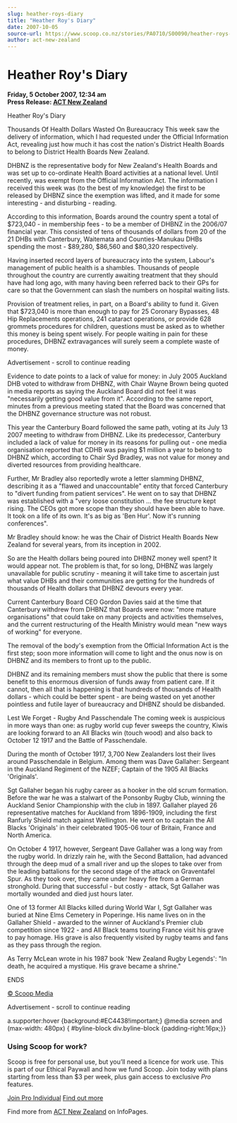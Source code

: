 ```yaml
---
slug: heather-roys-diary
title: "Heather Roy's Diary"
date: 2007-10-05
source-url: https://www.scoop.co.nz/stories/PA0710/S00090/heather-roys-diary.htm
author: act-new-zealand
---
```

Heather Roy's Diary
===================

**Friday, 5 October 2007, 12:34 am**  
**Press Release: [ACT New Zealand](https://info.scoop.co.nz/ACT_New_Zealand)**

Heather Roy's Diary

Thousands Of Health Dollars Wasted On Bureaucracy This week saw the delivery of information, which I had requested under the Official Information Act, revealing just how much it has cost the nation's District Health Boards to belong to District Health Boards New Zealand.

DHBNZ is the representative body for New Zealand's Health Boards and was set up to co-ordinate Health Board activities at a national level. Until recently, was exempt from the Official Information Act. The information I received this week was (to the best of my knowledge) the first to be released by DHBNZ since the exemption was lifted, and it made for some interesting - and disturbing - reading.

According to this information, Boards around the country spent a total of $723,040 - in membership fees - to be a member of DHBNZ in the 2006/07 financial year. This consisted of tens of thousands of dollars from 20 of the 21 DHBs with Canterbury, Waitemata and Counties-Manukau DHBs spending the most - $89,280, $86,560 and $80,320 respectively.

Having inserted record layers of bureaucracy into the system, Labour's management of public health is a shambles. Thousands of people throughout the country are currently awaiting treatment that they should have had long ago, with many having been referred back to their GPs for care so that the Government can slash the numbers on hospital waiting lists.

Provision of treatment relies, in part, on a Board's ability to fund it. Given that $723,040 is more than enough to pay for 25 Coronary Bypasses, 48 Hip Replacements operations, 241 cataract operations, or provide 628 grommets procedures for children, questions must be asked as to whether this money is being spent wisely. For people waiting in pain for these procedures, DHBNZ extravagances will surely seem a complete waste of money.

Advertisement - scroll to continue reading





Evidence to date points to a lack of value for money: in July 2005 Auckland DHB voted to withdraw from DHBNZ, with Chair Wayne Brown being quoted in media reports as saying the Auckland Board did not feel it was "necessarily getting good value from it". According to the same report, minutes from a previous meeting stated that the Board was concerned that the DHBNZ governance structure was not robust.

This year the Canterbury Board followed the same path, voting at its July 13 2007 meeting to withdraw from DHBNZ. Like its predecessor, Canterbury included a lack of value for money in its reasons for pulling out - one media organisation reported that CDHB was paying $1 million a year to belong to DHBNZ which, according to Chair Syd Bradley, was not value for money and diverted resources from providing healthcare.

Further, Mr Bradley also reportedly wrote a letter slamming DHBNZ, describing it as a "flawed and unaccountable" entity that forced Canterbury to "divert funding from patient services". He went on to say that DHBNZ was established with a "very loose constitution ... the fee structure kept rising. The CEOs got more scope than they should have been able to have. It took on a life of its own. It's as big as 'Ben Hur'. Now it's running conferences".

Mr Bradley should know: he was the Chair of District Health Boards New Zealand for several years, from its inception in 2002.

So are the Health dollars being poured into DHBNZ money well spent? It would appear not. The problem is that, for so long, DHBNZ was largely unavailable for public scrutiny - meaning it will take time to ascertain just what value DHBs and their communities are getting for the hundreds of thousands of Health dollars that DHBNZ devours every year.

Current Canterbury Board CEO Gordon Davies said at the time that Canterbury withdrew from DHBNZ that Boards were now: "more mature organisations" that could take on many projects and activities themselves, and the current restructuring of the Health Ministry would mean "new ways of working" for everyone.

The removal of the body's exemption from the Official Information Act is the first step; soon more information will come to light and the onus now is on DHBNZ and its members to front up to the public.

DHBNZ and its remaining members must show the public that there is some benefit to this enormous diversion of funds away from patient care. If it cannot, then all that is happening is that hundreds of thousands of Health dollars - which could be better spent - are being wasted on yet another pointless and futile layer of bureaucracy and DHBNZ should be disbanded.

Lest We Forget - Rugby And Passchendale The coming week is auspicious in more ways than one: as rugby world cup fever sweeps the country, Kiwis are looking forward to an All Blacks win (touch wood) and also back to October 12 1917 and the Battle of Passchendale.

During the month of October 1917, 3,700 New Zealanders lost their lives around Passchendale in Belgium. Among them was Dave Gallaher: Sergeant in the Auckland Regiment of the NZEF; Captain of the 1905 All Blacks 'Originals'.

Sgt Gallaher began his rugby career as a hooker in the old scrum formation. Before the war he was a stalwart of the Ponsonby Rugby Club, winning the Auckland Senior Championship with the club in 1897. Gallaher played 26 representative matches for Auckland from 1896-1909, including the first Ranfurly Shield match against Wellington. He went on to captain the All Blacks 'Originals' in their celebrated 1905-06 tour of Britain, France and North America.

On October 4 1917, however, Sergeant Dave Gallaher was a long way from the rugby world. In drizzly rain he, with the Second Battalion, had advanced through the deep mud of a small river and up the slopes to take over from the leading battalions for the second stage of the attack on Graventafel Spur. As they took over, they came under heavy fire from a German stronghold. During that successful - but costly - attack, Sgt Gallaher was mortally wounded and died just hours later.

One of 13 former All Blacks killed during World War I, Sgt Gallaher was buried at Nine Elms Cemetery in Poperinge. His name lives on in the Gallaher Shield - awarded to the winner of Auckland's Premier club competition since 1922 - and All Black teams touring France visit his grave to pay homage. His grave is also frequently visited by rugby teams and fans as they pass through the region.

As Terry McLean wrote in his 1987 book 'New Zealand Rugby Legends': "In death, he acquired a mystique. His grave became a shrine."

ENDS

[© Scoop Media](http://www.scoop.co.nz/about/terms.html)  

Advertisement - scroll to continue reading



a.supporter:hover {background:#EC4438!important;} @media screen and (max-width: 480px) { #byline-block div.byline-block {padding-right:16px;}}

### Using Scoop for work?

Scoop is free for personal use, but you’ll need a licence for work use. This is part of our Ethical Paywall and how we fund Scoop. Join today with plans starting from less than $3 per week, plus gain access to exclusive _Pro_ features.  
  
[Join Pro Individual](https://pro.scoop.co.nz/Individual/?from=ProIn24) [Find out more](https://pro.scoop.co.nz/using-scoop-for-work/?from=ProIn24)

Find more from [ACT New Zealand](https://info.scoop.co.nz/ACT_New_Zealand) on InfoPages.